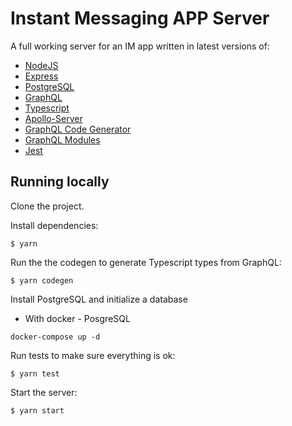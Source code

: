# Instant Messaging APP Server

[//]: # (head-end)


A full working server for an IM app written in latest versions of:
* [NodeJS](https://github.com/nodejs/node)
* [Express](https://github.com/expressjs/express)
* [PostgreSQL](https://github.com/postgres/postgres)
* [GraphQL](https://github.com/graphql/graphql-js)
* [Typescript](https://github.com/microsoft/TypeScript)
* [Apollo-Server](https://github.com/apollographql/apollo-server)
* [GraphQL Code Generator](https://github.com/dotansimha/graphql-code-generator)
* [GraphQL Modules](https://github.com/urigo/graphql-modules)
* [Jest](https://github.com/facebook/jest)

## Running locally

Clone the project.


Install dependencies:
```
$ yarn
```

Run the the codegen to generate Typescript types from GraphQL:
```
$ yarn codegen
```

Install PostgreSQL and initialize a database

* With docker - PosgreSQL
```
docker-compose up -d
```
Run tests to make sure everything is ok:
```
$ yarn test
```

Start the server:
```
$ yarn start
```
